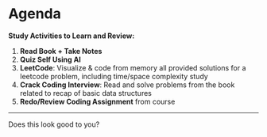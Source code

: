 # Agenda

**Study Activities to Learn and Review:**

1. **Read Book + Take Notes**
2. **Quiz Self Using AI**
3. **LeetCode**: Visualize & code from memory all provided solutions for a leetcode problem, including time/space complexity study
4. **Crack Coding Interview**: Read and solve problems from the book related to recap of basic data structures
5. **Redo/Review Coding Assignment** from course

---

Does this look good to you?